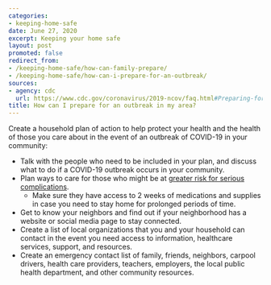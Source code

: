 ```yaml
---
categories:
- keeping-home-safe
date: June 27, 2020
excerpt: Keeping your home safe
layout: post
promoted: false
redirect_from:
- /keeping-home-safe/how-can-family-prepare/
- /keeping-home-safe/how-can-i-prepare-for-an-outbreak/
sources:
- agency: cdc
  url: https://www.cdc.gov/coronavirus/2019-ncov/faq.html#Preparing-for-an-Outbreak
title: How can I prepare for an outbreak in my area?
---
```


Create a household plan of action to help protect your health and the health of those you care about in the event of an outbreak of COVID-19 in your community:

- Talk with the people who need to be included in your plan, and discuss what to do if a COVID-19 outbreak occurs in your community.
- Plan ways to care for those who might be at [greater risk for serious complications](https://www.cdc.gov/coronavirus/2019-ncov/need-extra-precautions/index.html).
  - Make sure they have access to 2 weeks of medications and supplies in case you need to stay home for prolonged periods of time.
- Get to know your neighbors and find out if your neighborhood has a website or social media page to stay connected.
- Create a list of local organizations that you and your household can contact in the event you need access to information, healthcare services, support, and resources.
- Create an emergency contact list of family, friends, neighbors, carpool drivers, health care providers, teachers, employers, the local public health department, and other community resources.